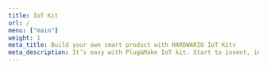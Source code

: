 ```yaml
---
title: IoT Kit
url: /
menu: ["main"]
weight: 1
meta_title: Build your own smart product with HARDWARIO IoT Kits
meta_description: It’s easy with Plug&Make IoT kit. Start to invent, innovate, discover and learn in a few minutes on real projects.
---
```

